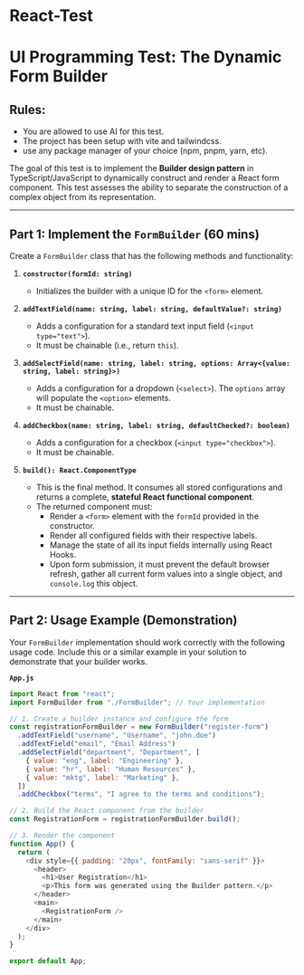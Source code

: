 # React-Test

# UI Programming Test: The Dynamic Form Builder

## Rules:

- You are allowed to use AI for this test.
- The project has been setup with vite and tailwindcss.
- use any package manager of your choice (npm, pnpm, yarn, etc).

The goal of this test is to implement the **Builder design pattern** in TypeScript/JavaScript to dynamically construct and render a React form component. This test assesses the ability to separate the construction of a complex object from its representation.

---

## Part 1: Implement the `FormBuilder` (60 mins)

Create a `FormBuilder` class that has the following methods and functionality:

1.  **`constructor(formId: string)`**

    - Initializes the builder with a unique ID for the `<form>` element.

2.  **`addTextField(name: string, label: string, defaultValue?: string)`**

    - Adds a configuration for a standard text input field (`<input type="text">`).
    - It must be chainable (i.e., return `this`).

3.  **`addSelectField(name: string, label: string, options: Array<{value: string, label: string}>)`**

    - Adds a configuration for a dropdown (`<select>`). The `options` array will populate the `<option>` elements.
    - It must be chainable.

4.  **`addCheckbox(name: string, label: string, defaultChecked?: boolean)`**

    - Adds a configuration for a checkbox (`<input type="checkbox">`).
    - It must be chainable.

5.  **`build(): React.ComponentType`**
    - This is the final method. It consumes all stored configurations and returns a complete, **stateful React functional component**.
    - The returned component must:
      - Render a `<form>` element with the `formId` provided in the constructor.
      - Render all configured fields with their respective labels.
      - Manage the state of all its input fields internally using React Hooks.
      - Upon form submission, it must prevent the default browser refresh, gather all current form values into a single object, and `console.log` this object.

---

## Part 2: Usage Example (Demonstration)

Your `FormBuilder` implementation should work correctly with the following usage code. Include this or a similar example in your solution to demonstrate that your builder works.

**`App.js`**

```javascript
import React from "react";
import FormBuilder from "./FormBuilder"; // Your implementation

// 1. Create a builder instance and configure the form
const registrationFormBuilder = new FormBuilder("register-form")
  .addTextField("username", "Username", "john.doe")
  .addTextField("email", "Email Address")
  .addSelectField("department", "Department", [
    { value: "eng", label: "Engineering" },
    { value: "hr", label: "Human Resources" },
    { value: "mktg", label: "Marketing" },
  ])
  .addCheckbox("terms", "I agree to the terms and conditions");

// 2. Build the React component from the builder
const RegistrationForm = registrationFormBuilder.build();

// 3. Render the component
function App() {
  return (
    <div style={{ padding: "20px", fontFamily: "sans-serif" }}>
      <header>
        <h1>User Registration</h1>
        <p>This form was generated using the Builder pattern.</p>
      </header>
      <main>
        <RegistrationForm />
      </main>
    </div>
  );
}

export default App;
```
